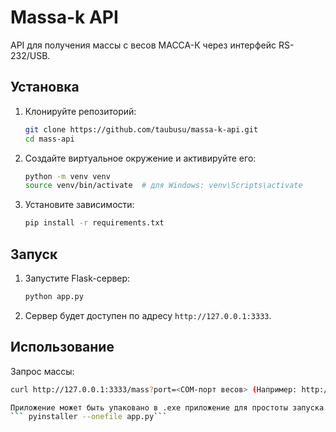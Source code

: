 # Massa-k API

API для получения массы с весов МАССА-К через интерфейс RS-232/USB.

## Установка

1. Клонируйте репозиторий:
    ```sh
    git clone https://github.com/taubusu/massa-k-api.git
    cd mass-api
    ```

2. Создайте виртуальное окружение и активируйте его:
    ```sh
    python -m venv venv
    source venv/bin/activate  # для Windows: venv\Scripts\activate
    ```

3. Установите зависимости:
    ```sh
    pip install -r requirements.txt
    ```

## Запуск

1. Запустите Flask-сервер:
    ```sh
    python app.py
    ```

2. Сервер будет доступен по адресу `http://127.0.0.1:3333`.

## Использование

Запрос массы:
```sh
curl http://127.0.0.1:3333/mass?port=<COM-порт весов> (Например: http://127.0.0.1:3333/mass?port=СOM3)```

Приложение может быть упаковано в .exe приложение для простоты запуска с помощью ```pyinstaller```
``` pyinstaller --onefile app.py```


